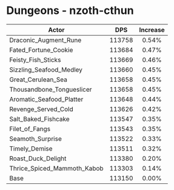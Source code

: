 # Dungeons - nzoth-cthun
| Actor | DPS | Increase |
|---|:---:|:---:|
|Draconic_Augment_Rune|113758|0.54%|
|Fated_Fortune_Cookie|113684|0.47%|
|Feisty_Fish_Sticks|113669|0.46%|
|Sizzling_Seafood_Medley|113660|0.45%|
|Great_Cerulean_Sea|113658|0.45%|
|Thousandbone_Tongueslicer|113658|0.45%|
|Aromatic_Seafood_Platter|113648|0.44%|
|Revenge_Served_Cold|113626|0.42%|
|Salt_Baked_Fishcake|113547|0.35%|
|Filet_of_Fangs|113543|0.35%|
|Seamoth_Surprise|113522|0.33%|
|Timely_Demise|113511|0.32%|
|Roast_Duck_Delight|113380|0.20%|
|Thrice_Spiced_Mammoth_Kabob|113303|0.14%|
|Base|113150|0.00%|
